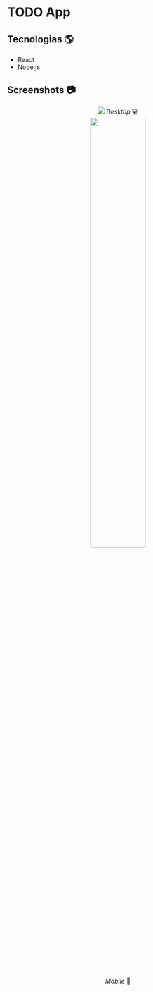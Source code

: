 # TODO App

## Tecnologias 🌎
- React
- Node.js

## Screenshots 📷

<div style="text-align: center; align-items: center;">
<img src="https://i.ibb.co/dBNtQcs/meifacil-todo-desktop1.png"/>
<span style="font-style: italic; text-align: center;">Desktop</span> 💻

<br>

<img src="https://i.ibb.co/HBNjyn8/meifacil-todo-phone1.jpg" width="50%" />
<br>
<span style="font-style: italic; text-align: center;">Mobile</span> 📱
</div>